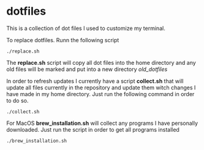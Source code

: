 # dotfiles
This is a collection of dot files I used to customize my terminal.

To replace dotfiles. Runn the following script

```shell
./replace.sh
```
The **replace.sh** script will copy all dot files into the home directory and any old files will be marked and put into a new directory *old_dotfiles*

In order to refresh updates I currently have a script **collect.sh** that will update all files currently in the repository
and update them witch changes I have made in my home directory. Just run the following command in order to do so.
``` shell
./collect.sh
```

For MacOS **brew_installation.sh** will collect any programs I have personally downloaded. Just run the script in order to get all programs installed
```shell
./brew_installation.sh
```
